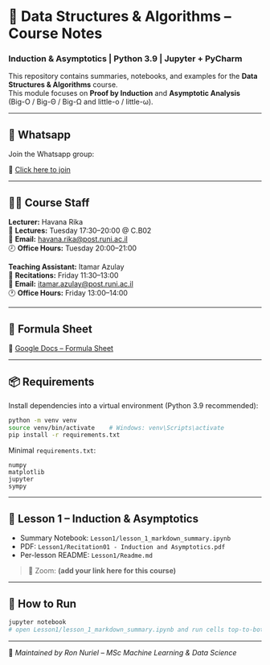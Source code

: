 # 📘 Data Structures & Algorithms – Course Notes
### Induction & Asymptotics | Python 3.9 | Jupyter + PyCharm

This repository contains summaries, notebooks, and examples for the **Data Structures & Algorithms** course.  
This module focuses on **Proof by Induction** and **Asymptotic Analysis**  
(Big-O / Big-Θ / Big-Ω and little-o / little-ω).

---

## 🧩 Whatsapp
Join the Whatsapp group:  

🔗 [Click here to join](https://chat.whatsapp.com/JF7dF3dWaOk4wxKwmYMylK)

---

## 👩‍🏫 Course Staff

**Lecturer:** Havana Rika  
📅 **Lectures:** Tuesday 17:30–20:00 @ C.B02  
📧 **Email:** [havana.rika@post.runi.ac.il](mailto:havana.rika@post.runi.ac.il)  
🕗 **Office Hours:** Tuesday 20:00–21:00  

**Teaching Assistant:** Itamar Azulay  
📅 **Recitations:** Friday 11:30–13:00  
📧 **Email:** [itamar.azulay@post.runi.ac.il](mailto:Itamar.azulay@post.runi.ac.il)  
🕐 **Office Hours:** Friday 13:00–14:00  

---

## 📄 Formula Sheet
🧮 [Google Docs – Formula Sheet](https://docs.google.com/document/d/1__9x8afyb_Viae0k8fEdsnkmm68wfOgwNnlh5RNrDuE/edit?usp=sharing)

---

## 📦 Requirements
Install dependencies into a virtual environment (Python 3.9 recommended):

```bash
python -m venv venv
source venv/bin/activate    # Windows: venv\Scripts\activate
pip install -r requirements.txt
```

Minimal `requirements.txt`:
```text
numpy
matplotlib
jupyter
sympy
```

---

## 📂 Lesson 1 – Induction & Asymptotics
- Summary Notebook: `Lesson1/lesson_1_markdown_summary.ipynb`
- PDF: `Lesson1/Recitation01 - Induction and Asymptotics.pdf`
- Per-lesson README: `Lesson1/Readme.md`

> 🔗 Zoom: **(add your link here for this course)**

---

## 🧭 How to Run
```bash
jupyter notebook
# open Lesson1/lesson_1_markdown_summary.ipynb and run cells top-to-bottom
```

---

📅 *Maintained by Ron Nuriel – MSc Machine Learning & Data Science*
